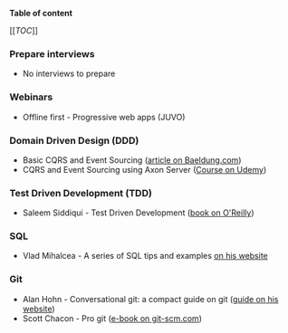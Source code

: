 **Table of content**

[[_TOC_]]

### Prepare interviews

* No interviews to prepare

### Webinars

* Offline first - Progressive web apps (JUVO)

### Domain Driven Design (DDD)

* Basic CQRS and Event Sourcing ([article on Baeldung.com](https://www.baeldung.com/cqrs-event-sourcing-java))
* CQRS and Event Sourcing using Axon Server ([Course on Udemy](https://www.udemy.com/course/spring-boot-microservices-cqrs-saga-axon-framework/))

### Test Driven Development (TDD)

* Saleem Siddiqui - Test Driven Development ([book on O'Reilly](https://learning.oreilly.com/library/view/learning-test-driven-development/9781098106461/?utm_medium=email&utm_source=topic+optin&utm_campaign=awareness&utm_content=20220212+prog+nl&mkt_tok=MTA3LUZNUy0wNzAAAAGCjCM6gNkSFwbp8R7XWC03L2inLbaHMzO_lM-txo5fDbcyQ-8vRUNYehNM0Dmuj9pE4dAxqviKgqGl0BAqblnR9d6eUB4tKKvjDZ7vPZChevX3gfT_))

### SQL

* Vlad Mihalcea - A series of SQL tips and examples [on his website](https://vladmihalcea.com/tutorials/sql/)

### Git

* Alan Hohn - Conversational git: a compact guide on git ([guide on his website](http://blog.anvard.org/conversational-git/))
* Scott Chacon - Pro git ([e-book on git-scm.com](http://git-scm.com/book/en/v2))
